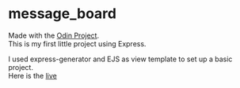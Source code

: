 # message_board


Made with the <a href='https://www.theodinproject.com/lessons/nodejs-mini-message-board'>Odin Project</a>. <br>
This is my first little project using Express.

I used express-generator and EJS as view template to set up a basic project.<br>
Here is the <a href='https://tranquil-everglades-87085.herokuapp.com/'>live</a>
